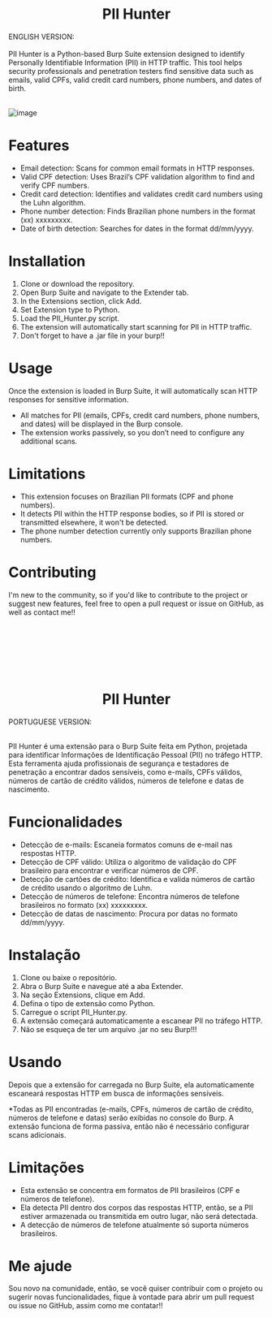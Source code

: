 <h1 align="center"> PII Hunter </h1>
ENGLISH VERSION: <br></br>
PII Hunter is a Python-based Burp Suite extension designed to identify Personally Identifiable Information (PII) in HTTP traffic. This tool helps security professionals and penetration testers find sensitive data such as emails, valid CPFs, valid credit card numbers, phone numbers, and dates of birth.
<br></br>


![image](https://github.com/user-attachments/assets/5dc1d18b-246f-42ae-8345-f159663841d1)


# Features
* Email detection: Scans for common email formats in HTTP responses.
* Valid CPF detection: Uses Brazil’s CPF validation algorithm to find and verify CPF numbers.
* Credit card detection: Identifies and validates credit card numbers using the Luhn algorithm.
* Phone number detection: Finds Brazilian phone numbers in the format (xx) xxxxxxxxx.
* Date of birth detection: Searches for dates in the format dd/mm/yyyy.

# Installation
1. Clone or download the repository.
2. Open Burp Suite and navigate to the Extender tab.
3. In the Extensions section, click Add.
4. Set Extension type to Python.
5. Load the PII_Hunter.py script.
6. The extension will automatically start scanning for PII in HTTP traffic.
7. Don't forget to have a .jar file in your burp!!

# Usage
Once the extension is loaded in Burp Suite, it will automatically scan HTTP responses for sensitive information.

* All matches for PII (emails, CPFs, credit card numbers, phone numbers, and dates) will be displayed in the Burp console.
* The extension works passively, so you don’t need to configure any additional scans.
 
# Limitations
* This extension focuses on Brazilian PII formats (CPF and phone numbers).
* It detects PII within the HTTP response bodies, so if PII is stored or transmitted elsewhere, it won't be detected.
* The phone number detection currently only supports Brazilian phone numbers.

# Contributing
I'm new to the community, so if you'd like to contribute to the project or suggest new features, feel free to open a pull request or issue on GitHub, as well as contact me!!
#
<br></br>
<br></br>

<h1 align="center"> PII Hunter </h1>
PORTUGUESE VERSION: <br></br>

PII Hunter é uma extensão para o Burp Suite feita em Python, projetada para identificar Informações de Identificação Pessoal (PII) no tráfego HTTP. Esta ferramenta ajuda profissionais de segurança e testadores de penetração a encontrar dados sensíveis, como e-mails, CPFs válidos, números de cartão de crédito válidos, números de telefone e datas de nascimento.


# Funcionalidades
* Detecção de e-mails: Escaneia formatos comuns de e-mail nas respostas HTTP.
* Detecção de CPF válido: Utiliza o algoritmo de validação do CPF brasileiro para encontrar e verificar números de CPF.
* Detecção de cartões de crédito: Identifica e valida números de cartão de crédito usando o algoritmo de Luhn.
* Detecção de números de telefone: Encontra números de telefone brasileiros no formato (xx) xxxxxxxxx.
* Detecção de datas de nascimento: Procura por datas no formato dd/mm/yyyy.

# Instalação
1. Clone ou baixe o repositório.
2. Abra o Burp Suite e navegue até a aba Extender.
3. Na seção Extensions, clique em Add.
4. Defina o tipo de extensão como Python.
5. Carregue o script PII_Hunter.py.
6. A extensão começará automaticamente a escanear PII no tráfego HTTP.
7. Não se esqueça de ter um arquivo .jar no seu Burp!!!

# Usando
Depois que a extensão for carregada no Burp Suite, ela automaticamente escaneará respostas HTTP em busca de informações sensíveis.

*Todas as PII encontradas (e-mails, CPFs, números de cartão de crédito, números de telefone e datas) serão exibidas no console do Burp.
A extensão funciona de forma passiva, então não é necessário configurar scans adicionais.

# Limitações
* Esta extensão se concentra em formatos de PII brasileiros (CPF e números de telefone).
* Ela detecta PII dentro dos corpos das respostas HTTP, então, se a PII estiver armazenada ou transmitida em outro lugar, não será detectada.
* A detecção de números de telefone atualmente só suporta números brasileiros.
  
# Me ajude
Sou novo na comunidade, então, se você quiser contribuir com o projeto ou sugerir novas funcionalidades, fique à vontade para abrir um pull request ou issue no GitHub, assim como me contatar!!

